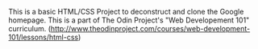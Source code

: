 This is a basic HTML/CSS Project to deconstruct and clone the Google homepage.
This is a part of The Odin Project's "Web Developement 101" curriculum. 
(http://www.theodinproject.com/courses/web-development-101/lessons/html-css)
